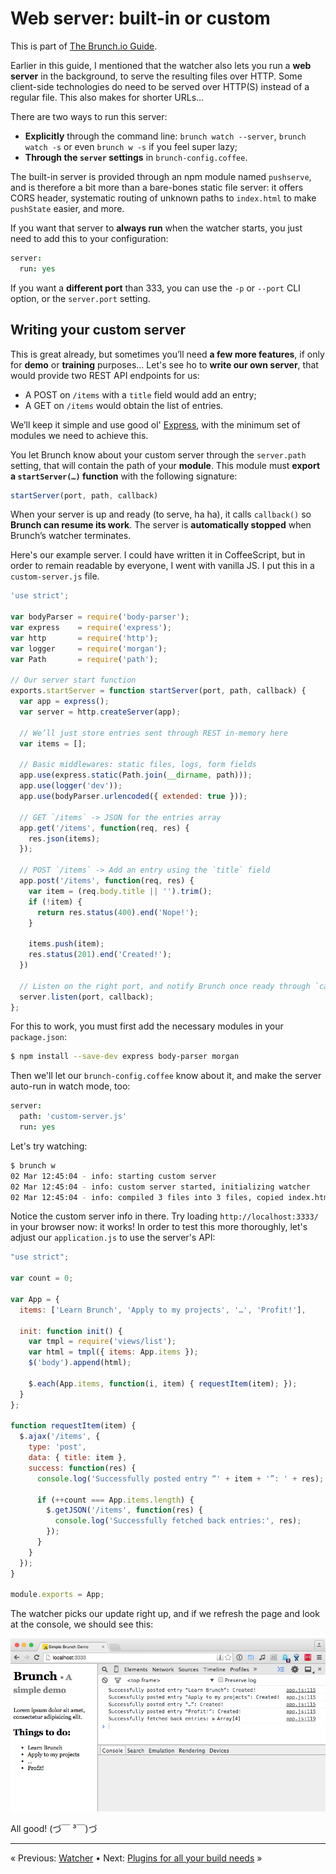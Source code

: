 # Web server: built-in or custom

This is part of [The Brunch.io Guide](../../README.md).

Earlier in this guide, I mentioned that the watcher also lets you run a **web server** in the background, to serve the resulting files over HTTP.  Some client-side technologies do need to be served over HTTP(S) instead of a regular file.  This also makes for shorter URLs…

There are two ways to run this server:

  * **Explicitly** through the command line: `brunch watch --server`, `brunch watch -s` or even `brunch w -s` if you feel super lazy;
  * **Through the `server` settings** in `brunch-config.coffee`.

The built-in server is provided through an npm module named `pushserve`, and is therefore a bit more than a bare-bones static file server: it offers CORS header, systematic routing of unknown paths to `index.html` to make `pushState` easier, and more.

If you want that server to **always run** when the watcher starts, you just need to add this to your configuration:

```coffeescript
server:
  run: yes
```

If you want a **different port** than 333, you can use the `-p` or `--port` CLI option, or the `server.port` setting.

## Writing your custom server

This is great already, but sometimes you’ll need **a few more features**, if only for **demo** or **training** purposes…  Let's see ho to **write our own server**, that would provide two REST API endpoints for us:

  * A POST on `/items` with a `title` field would add an entry;
  * A GET on `/items` would obtain the list of entries.

We’ll keep it simple and use good ol' [Express](http://expressjs.com/), with the minimum set of modules we need to achieve this.

You let Brunch know about your custom server through the `server.path` setting, that will contain the path of your **module**.  This module must **export a `startServer(…)` function** with the following signature:

```javascript
startServer(port, path, callback)
```

When your server is up and ready (to serve, ha ha), it calls `callback()` so **Brunch can resume its work**.  The server is **automatically stopped** when Brunch’s watcher terminates.

Here's our example server.  I could have written it in CoffeeScript, but in order to remain readable by everyone, I went with vanilla JS.  I put this in a `custom-server.js` file.

```javascript
'use strict';

var bodyParser = require('body-parser');
var express    = require('express');
var http       = require('http');
var logger     = require('morgan');
var Path       = require('path');

// Our server start function
exports.startServer = function startServer(port, path, callback) {
  var app = express();
  var server = http.createServer(app);

  // We’ll just store entries sent through REST in-memory here
  var items = [];

  // Basic middlewares: static files, logs, form fields
  app.use(express.static(Path.join(__dirname, path)));
  app.use(logger('dev'));
  app.use(bodyParser.urlencoded({ extended: true }));

  // GET `/items` -> JSON for the entries array
  app.get('/items', function(req, res) {
    res.json(items);
  });

  // POST `/items` -> Add an entry using the `title` field
  app.post('/items', function(req, res) {
    var item = (req.body.title || '').trim();
    if (!item) {
      return res.status(400).end('Nope!');
    }

    items.push(item);
    res.status(201).end('Created!');
  })

  // Listen on the right port, and notify Brunch once ready through `callback`.
  server.listen(port, callback);
};
```

For this to work, you must first add the necessary modules in your `package.json`:

```sh
$ npm install --save-dev express body-parser morgan
```

Then we'll let our `brunch-config.coffee` know about it, and make the server auto-run in watch mode, too:

```coffeescript
server:
  path: 'custom-server.js'
  run: yes
```

Let's try watching:

```sh
$ brunch w
02 Mar 12:45:04 - info: starting custom server
02 Mar 12:45:04 - info: custom server started, initializing watcher
02 Mar 12:45:04 - info: compiled 3 files into 3 files, copied index.html in 269ms
```

Notice the custom server info in there.  Try loading `http://localhost:3333/` in your browser now: it works!  In order to test this more thoroughly, let's adjust our `application.js` to use the server's API:

```javascript
"use strict";

var count = 0;

var App = {
  items: ['Learn Brunch', 'Apply to my projects', '…', 'Profit!'],

  init: function init() {
    var tmpl = require('views/list');
    var html = tmpl({ items: App.items });
    $('body').append(html);

    $.each(App.items, function(i, item) { requestItem(item); });
  }
};

function requestItem(item) {
  $.ajax('/items', {
    type: 'post',
    data: { title: item },
    success: function(res) {
      console.log('Successfully posted entry “' + item + '”: ' + res);

      if (++count === App.items.length) {
        $.getJSON('/items', function(res) {
          console.log('Successfully fetched back entries:', res);
        });
      }
    }
  });
}

module.exports = App;
```

The watcher picks our update right up, and if we refresh the page and look at the console, we should see this:

![Our developer tools console says this works!](../images/brunch-simple-json.png)

All good! (づ￣ ³￣)づ

----

« Previous: [Watcher](chapter09-watcher.md) • Next: [Plugins for all your build needs](chapter11-plugins.md) »
